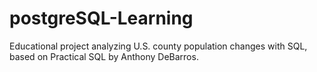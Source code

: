 # postgreSQL-Learning
Educational project analyzing U.S. county population changes with SQL, based on Practical SQL by Anthony DeBarros.

